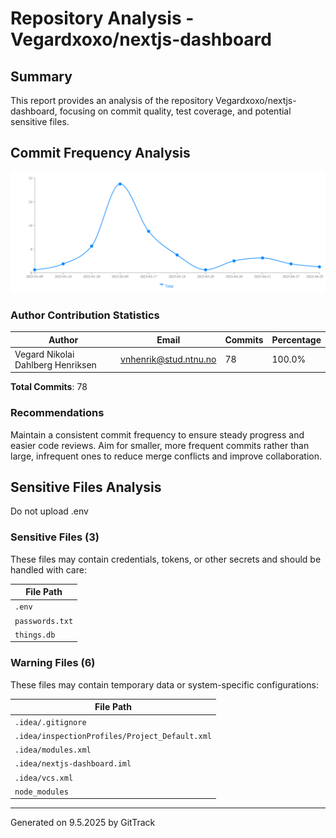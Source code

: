 # Repository Analysis - Vegardxoxo/nextjs-dashboard

## Summary

This report provides an analysis of the repository Vegardxoxo/nextjs-dashboard, focusing on commit quality, test coverage, and potential sensitive files.

## Commit Frequency Analysis

![Commit Frequency Chart](./images/COMMIT_FREQUENCY-Vegardxoxo-nextjs-dashboard-1746776488845.png)

### Author Contribution Statistics

| Author | Email | Commits | Percentage |
|--------|-------|---------|------------|
| Vegard Nikolai Dahlberg Henriksen | vnhenrik@stud.ntnu.no | 78 | 100.0% |

**Total Commits**: 78

### Recommendations

Maintain a consistent commit frequency to ensure steady progress and easier code reviews. Aim for smaller, more frequent commits rather than large, infrequent ones to reduce merge conflicts and improve collaboration.

## Sensitive Files Analysis

Do not upload .env

### Sensitive Files (3)

These files may contain credentials, tokens, or other secrets and should be handled with care:

| File Path |
|-----------|
| `.env` |
| `passwords.txt` |
| `things.db` |

### Warning Files (6)

These files may contain temporary data or system-specific configurations:

| File Path |
|-----------|
| `.idea/.gitignore` |
| `.idea/inspectionProfiles/Project_Default.xml` |
| `.idea/modules.xml` |
| `.idea/nextjs-dashboard.iml` |
| `.idea/vcs.xml` |
| `node_modules` |

---
Generated on 9.5.2025 by GitTrack